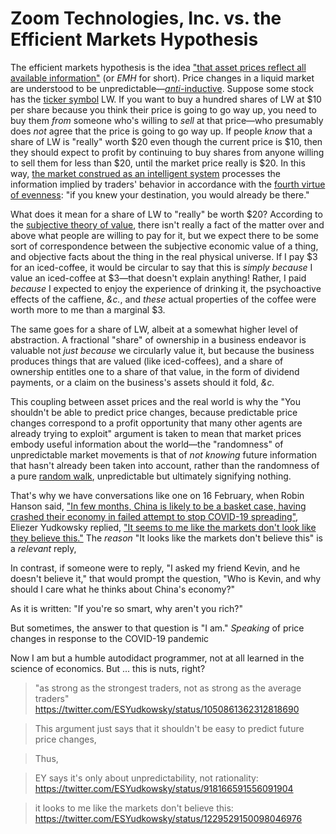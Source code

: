 # Zoom Technologies, Inc. vs. the Efficient Markets Hypothesis

The efficient markets hypothesis is the idea ["that asset prices reflect all available information"](https://en.wikipedia.org/wiki/Efficient-market_hypothesis) (or _EMH_ for short). Price changes in a liquid market are understood to be unpredictable—[_anti_-inductive](https://www.lesswrong.com/posts/h24JGbmweNpWZfBkM/markets-are-anti-inductive). Suppose some stock has the [ticker symbol](https://en.wikipedia.org/wiki/Ticker_symbol) LW. If you want to buy a hundred shares of LW at $10 per share because you think their price is going to go way up, you need to buy them _from_ someone who's willing to _sell_ at that price—who presumably does _not_ agree that the price is going to go way up. If people _know_ that a share of LW is "really" worth $20 even though the current price is $10, then they should expect to profit by continuing to buy shares from anyone willing to sell them for less than $20, until the market price really is $20. In this way, [the market construed as an intelligent system](https://www.greaterwrong.com/posts/brhWPoNsBN7za3xjs/competitive-markets-as-distributed-backprop) processes the information implied by traders' behavior in accordance with the [fourth virtue of evenness](http://yudkowsky.net/rational/virtues/): "if you knew your destination, you would already be there."

What does it mean for a share of LW to "really" be worth $20? According to the [subjective theory of value](https://en.wikipedia.org/wiki/Subjective_theory_of_value), there isn't really a fact of the matter over and above what people are willing to pay for it, but we expect there to be some sort of correspondence between the subjective economic value of a thing, and objective facts about the thing in the real physical universe. If I pay $3 for an iced-coffee, it would be circular to say that this is _simply because_ I value an iced-coffee at $3—that doesn't explain anything! Rather, I paid _because_ I expected to enjoy the experience of drinking it, the psychoactive effects of the caffiene, _&c._, and _these_ actual properties of the coffee were worth more to me than a marginal $3.

The same goes for a share of LW, albeit at a somewhat higher level of abstraction. A fractional "share" of ownership in a business endeavor is valuable not _just because_ we circularly value it, but because the business produces things that are valued (like iced-coffees), and a share of ownership entitles one to a share of that value, in the form of dividend payments, or a claim on the business's assets should it fold, _&c._

This coupling between asset prices and the real world is why the "You shouldn't be able to predict price changes, because predictable price changes correspond to a profit opportunity that many other agents are already trying to exploit" argument is taken to mean that market prices embody useful information about the world—the "randomness" of unpredictable market movements is that of _not knowing_ future information that hasn't already been taken into account, rather than the randomness of a pure [random walk](https://en.wikipedia.org/wiki/Random_walk), unpredictable but ultimately signifying nothing.

That's why we have conversations like one on 16 February, when Robin Hanson said, ["In few months, China is likely to be a basket case, having crashed their economy in failed attempt to stop COVID-19 spreading"](https://twitter.com/robinhanson/status/1229209586336489472), Eliezer Yudkowsky replied, ["It seems to me like the markets don't look like they believe this."](https://twitter.com/ESYudkowsky/status/1229529150098046976) The _reason_ "It looks like the markets don't believe this" is a _relevant_ reply, 


In contrast, if someone were to reply, "I asked my friend Kevin, and he doesn't believe it," that would prompt the question, "Who is Kevin, and why should I care what he thinks about China's economy?"

As it is written: "If you're so smart, why aren't you rich?"

But sometimes, the answer to that question is "I am." _Speaking_ of price changes in response to the COVID-19 pandemic



Now I am but a humble autodidact programmer, not at all learned in the science of economics. But ... this is nuts, right? 

> "as strong as the strongest traders, not as strong as the average traders" https://twitter.com/ESYudkowsky/status/1050861362312818690

> This argument just says that it shouldn't be easy to predict future price changes,

> Thus, 

> EY says it's only about unpredictability, not rationality: https://twitter.com/ESYudkowsky/status/918166591556091904

> it looks to me like the markets don't believe this: https://twitter.com/ESYudkowsky/status/1229529150098046976
